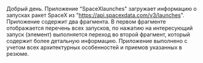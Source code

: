 Добрый день.
Приложение "SpaceXlaunches" загружает информацию о запусках ракет SpaceX из "https://api.spacexdata.com/v3/launches".
Приложение содержит два фрагмента.
В первом фрагменте отображается перечень всех запусков, по нажатию на интересующий запуск (элемент) выполняется переход во второй фрагмент, который содержит более детальную информацию.
Приложение выполнено с учетом всех архитектурных особенностей и приемов указанных в резюме.
